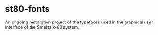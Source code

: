 # st80-fonts
An ongoing restoration project of the typefaces used in the graphical user interface of the Smalltalk-80 system.

